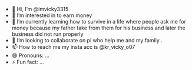 - 👋 Hi, I’m @imvicky3315
- 👀 I’m interested in to earn money 
- 🌱 I’m currently learning how to survive in a life where people ask me for money because my father take from them for his business and later the business did not run properly 
- 💞️ I’m looking to collaborate on pi who help me and my family .
- 📫 How to reach me my insta acc is @kr_vicky_o07
- 😄 Pronouns: ...
- ⚡ Fun fact: ...

<!---
imvicky3315/imvicky3315 is a ✨ special ✨ repository because its `README.md` (this file) appears on your GitHub profile.
You can click the Preview link to take a look at your changes.
--->
